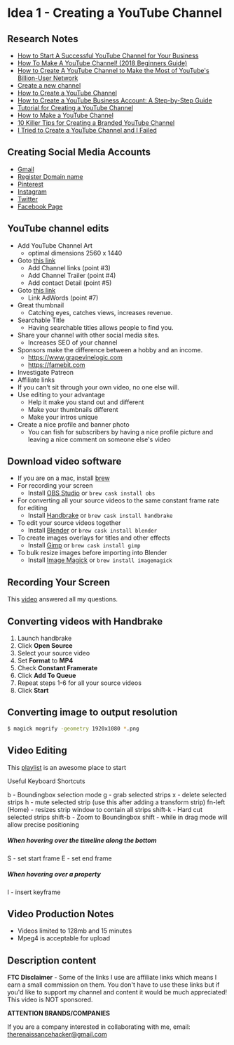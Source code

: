 # Idea 1 - Creating a YouTube Channel

## Research Notes

- [How to Start A Successful YouTube Channel for Your Business](https://www.wix.com/blog/2017/03/how-to-start-a-successful-youtube-channel-for-your-business/)
- [How To Make A YouTube Channel! (2018 Beginners Guide)](https://www.youtube.com/watch?v=b38ef8n1p4U)
- [How to Create A YouTube Channel to Make the Most of YouTube's Billion-User Network](https://blog.bufferapp.com/create-a-youtube-channel)
- [Create a new channel](https://support.google.com/youtube/answer/1646861?hl=en)
- [How to Create a YouTube Channel](https://blog.hubspot.com/marketing/how-to-create-a-youtube-channel)
- [How to Create a YouTube Business Account: A Step-by-Step Guide](https://sproutsocial.com/insights/how-to-create-youtube-account/)
- [Tutorial for Creating a YouTube Channel](https://www.lifewire.com/create-a-youtube-channel-tutorial-2655497)
- [How to Make a YouTube Channel](https://www.wikihow.com/Make-a-YouTube-Channel)
- [10 Killer Tips for Creating a Branded YouTube Channel](https://mashable.com/2010/04/26/branded-youtube-channel/#zaces1CM1SqN)
- [I Tried to Create a YouTube Channel and I Failed](https://medium.com/the-post-grad-survival-guide/i-tried-to-create-a-youtube-channel-and-i-failed-dc9190ba7c4c)

## Creating Social Media Accounts
- [Gmail](https://gmail.com)
- [Register Domain name](https://www.namecheap.com/)
- [Pinterest](https://www.pinterest.com/)
- [Instagram](https://www.instagram.com/)
- [Twitter](https://www.twitter.com)
- [Facebook Page](https://www.facebook.com/)

## YouTube channel edits
- Add YouTube Channel Art
  - optimal dimensions 2560 x 1440
- Goto [this link](https://blog.bufferapp.com/create-a-youtube-channel)
  - Add Channel links (point #3)
  - Add Channel Trailer (point #4)
  - Add contact Detail (point #5)
- Goto [this link](https://www.wikihow.com/Make-a-YouTube-Channel)
  - Link AdWords (point #7)
- Great thumbnail
  - Catching eyes, catches views, increases revenue.
- Searchable Title
  - Having searchable titles allows people to find you.
- Share your channel with other social media sites.
  - Increases SEO of your channel
- Sponsors make the difference between a hobby and an income.
  - https://www.grapevinelogic.com
  - https://famebit.com
- Investigate Patreon
- Affiliate links
- If you can't sit through your own video, no one else will.
- Use editing to your advantage
  - Help it make you stand out and different
  - Make your thumbnails different
  - Make your intros unique
- Create a nice profile and banner photo
  - You can fish for subscribers by having a nice profile picture and leaving a nice comment on someone else's video

## Download video software

- If you are on a mac, install [brew](https://brew.sh/)
- For recording your screen
  - Install [OBS Studio](https://obsproject.com/) or ```brew cask install obs```
- For converting all your source videos to the same constant frame rate for editing
  - Install [Handbrake](https://handbrake.fr/) or ```brew cask install handbrake```  
- To edit your source videos together
  - Install [Blender](https://www.blender.org/) or ```brew cask install blender```
- To create images overlays for titles and other effects
  - Install [Gimp](https://www.gimp.org/) or ```brew cask install gimp```
- To bulk resize images before importing into Blender
  - Install [Image Magick](https://www.imagemagick.org/) or ```brew install imagemagick```

## Recording Your Screen
This [video](https://www.youtube.com/watch?v=WQqRKsHI0oA) answered all my questions.

## Converting videos with Handbrake
1. Launch handbrake
2. Click **Open Source**
3. Select your source video
4. Set **Format** to **MP4**
5. Check **Constant Framerate**
6. Click **Add To Queue**
7. Repeat steps 1-6 for all your source videos
8. Click **Start**

## Converting image to output resolution

```bash
$ magick mogrify -geometry 1920x1080 *.png
```

## Video Editing
This [playlist](https://www.youtube.com/watch?v=UEIkIrYQYYY&list=PLjyuVPBuorqIhlqZtoIvnAVQ3x18sNev4) is an awesome place to start

Useful Keyboard Shortcuts

b - Boundingbox selection mode
g - grab selected strips
x - delete selected strips
h - mute selected strip (use this after adding a transform strip)
fn-left (Home) - resizes strip window to contain all strips
shift-k - Hard cut selected strips
shift-b - Zoom to Boundingbox
shift - while in drag mode will allow precise positioning

##### When hovering over the timeline along the bottom

S - set start frame
E - set end frame

##### When hovering over a property

I - insert keyframe

## Video Production Notes

- Videos limited to 128mb and 15 minutes
- Mpeg4 is acceptable for upload


## Description content

**FTC Disclaimer** - Some of the links I use are affiliate links which means I earn a small commission on them. You don't have to use these links but if you'd like to support my channel and content it would be much appreciated! This video is NOT sponsored.

**ATTENTION BRANDS/COMPANIES**

If you are a company interested in collaborating with me, email: therenaissancehacker@gmail.com
